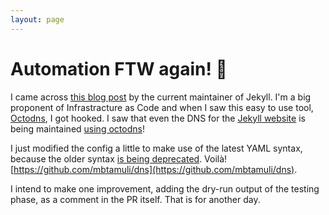 ```yaml
---
layout: page
---
```


# Automation FTW again! :rocket:

I came across [this blog post](https://byparker.com/blog/2018/use-git-github-to-manage-your-dns-with-octodns/) by the current maintainer of Jekyll. I'm a big proponent of Infrastracture as Code and when I saw this easy to use tool, [Octodns](https://github.com/github/octodns), I got hooked. I saw that even the DNS for the [Jekyll website](https://jekyllrb.com/) is being maintained [using octodns](https://github.com/jekyll/dns)!

I just modified the config a little to make use of the latest YAML syntax, because the older syntax [is being deprecated](https://help.github.com/en/articles/migrating-github-actions-from-hcl-syntax-to-yaml-syntax#about-the-new-yaml-syntax-for-github-actions). Voilà! [https://github.com/mbtamuli/dns](https://github.com/mbtamuli/dns).

I intend to make one improvement, adding the dry-run output of the testing phase, as a comment in the PR itself. That is for another day.
